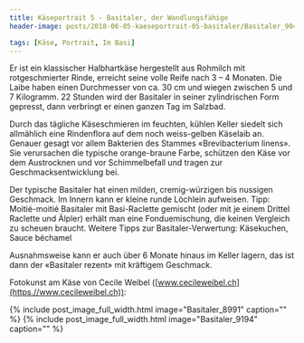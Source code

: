 ```yaml
---
title: Käseportrait 5 - Basitaler, der Wandlungsfähige
header-image: posts/2018-06-05-kaeseportrait-05-basitaler/Basitaler_9048.jpg

tags: [Käse, Portrait, Im Basi]
---
```


Er ist ein klassischer Halbhartkäse hergestellt aus Rohmilch mit rotgeschmierter Rinde, erreicht seine volle Reife nach 3 – 4 Monaten. 
Die Laibe haben einen Durchmesser von ca. 30 cm und wiegen zwischen 5 und 7 Kilogramm. 22 Stunden wird der Basitaler in seiner 
zylindrischen Form gepresst, dann verbringt er einen ganzen Tag im Salzbad. 

Durch das tägliche Käseschmieren im feuchten, kühlen Keller siedelt sich allmählich eine Rindenflora auf dem noch weiss-gelben 
Käselaib an. Genauer gesagt vor allem Bakterien des Stammes «Brevibacterium linens». Sie verursachen die typische orange-braune Farbe, 
schützen den Käse vor dem Austrocknen und vor Schimmelbefall und tragen zur Geschmacksentwicklung bei.

Der typische Basitaler hat einen milden, cremig-würzigen bis nussigen Geschmack. Im Innern kann er kleine runde Löchlein aufweisen.
Tipp: Moitié-moitié Basitaler mit Basi-Raclette gemischt (oder mit je einem Drittel Raclette und Älpler) erhält man eine Fonduemischung, 
die keinen Vergleich zu scheuen braucht.
Weitere Tipps zur Basitaler-Verwertung: Käsekuchen, Sauce béchamel

Ausnahmsweise kann er auch über 6 Monate hinaus im Keller lagern, das ist dann der «Basitaler rezent» mit kräftigem Geschmack.


Fotokunst am Käse von Cecile Weibel ([www.cecileweibel.ch](https.//www.cecileweibel.ch)):

{% include post_image_full_width.html image="Basitaler_8991" caption="" %}
{% include post_image_full_width.html image="Basitaler_9194" caption="" %}
